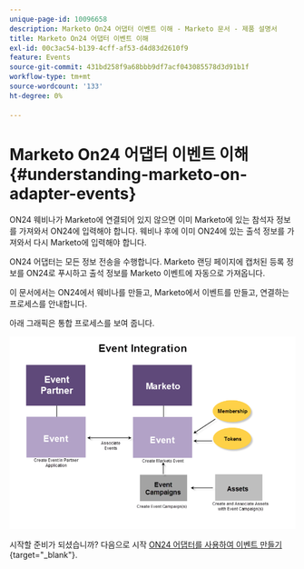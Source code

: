 ```yaml
---
unique-page-id: 10096658
description: Marketo On24 어댑터 이벤트 이해 - Marketo 문서 - 제품 설명서
title: Marketo On24 어댑터 이벤트 이해
exl-id: 00c3ac54-b139-4cff-af53-d4d83d2610f9
feature: Events
source-git-commit: 431bd258f9a68bbb9df7acf043085578d3d91b1f
workflow-type: tm+mt
source-wordcount: '133'
ht-degree: 0%

---
```


# Marketo On24 어댑터 이벤트 이해 {#understanding-marketo-on-adapter-events}

ON24 웨비나가 Marketo에 연결되어 있지 않으면 이미 Marketo에 있는 참석자 정보를 가져와서 ON24에 입력해야 합니다. 웨비나 후에 이미 ON24에 있는 출석 정보를 가져와서 다시 Marketo에 입력해야 합니다.

ON24 어댑터는 모든 정보 전송을 수행합니다. Marketo 랜딩 페이지에 캡처된 등록 정보를 ON24로 푸시하고 출석 정보를 Marketo 이벤트에 자동으로 가져옵니다.

이 문서에서는 ON24에서 웨비나를 만들고, Marketo에서 이벤트를 만들고, 연결하는 프로세스를 안내합니다.

아래 그래픽은 통합 프로세스를 보여 줍니다.

![](assets/image2015-12-16-11-3a26-3a29.png)

시작할 준비가 되셨습니까? 다음으로 시작 [ON24 어댑터를 사용하여 이벤트 만들기](/help/marketo/product-docs/demand-generation/events/create-an-event/create-an-event-with-the-marketo-on24-adapter.md){target="_blank"}.
